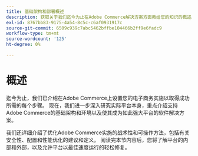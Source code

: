 ```yaml
---
title: 基础架构和部署概述
description: 获取关于我们迄今为止在Adobe Commerce解决方案方面教给您的知识的概述。
exl-id: 8767bb83-9175-4a54-8c5c-c6af0931917c
source-git-commit: 6509c939c7abc5462bffbe104466b2ff9e6fadc9
workflow-type: tm+mt
source-wordcount: '125'
ht-degree: 0%

---
```


# 概述

迄今为止，我们已介绍在Adobe Commerce上设置您的电子商务实施以取得成功所需的每个步骤。 现在，我们进一步深入研究实际平台本身，重点介绍支持Adobe Commerce的基础架构和环境以及使其成为如此强大平台的软件解决方案。

我们还详细介绍了优化Adobe Commerce实施的战术性和可操作方法，包括有关安全性、配置和性能优化的建议和定义。 阅读完本节内容后，您将了解平台的内部和外部，以及允许平台以最佳速度运行的轻松修复。
